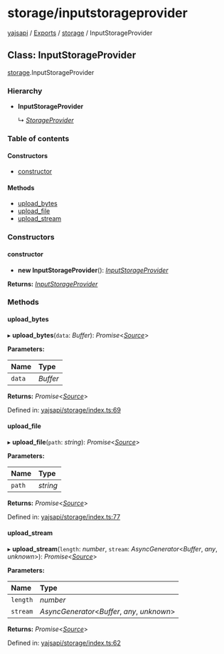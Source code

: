 # storage/inputstorageprovider

[yajsapi](https://github.com/golemfactory/yagna-docs/tree/9699eb3e934dbc2c15063c37bc7a317a2c47fef4/yajsapi/README.md) / [Exports](https://github.com/golemfactory/yagna-docs/tree/9699eb3e934dbc2c15063c37bc7a317a2c47fef4/yajsapi/modules.md) / [storage](../yajsapi-2/storage.md) / InputStorageProvider

## Class: InputStorageProvider

[storage](../yajsapi-2/storage.md).InputStorageProvider

### Hierarchy

* **InputStorageProvider**

  ↳ [_StorageProvider_](storage.storageprovider.md)

### Table of contents

#### Constructors

* [constructor](storage.inputstorageprovider.md#constructor)

#### Methods

* [upload\_bytes](storage.inputstorageprovider.md#upload_bytes)
* [upload\_file](storage.inputstorageprovider.md#upload_file)
* [upload\_stream](storage.inputstorageprovider.md#upload_stream)

### Constructors

#### constructor

+ **new InputStorageProvider**\(\): [_InputStorageProvider_](storage.inputstorageprovider.md)

**Returns:** [_InputStorageProvider_](storage.inputstorageprovider.md)

### Methods

#### upload\_bytes

▸ **upload\_bytes**\(`data`: _Buffer_\): _Promise_&lt;[_Source_](storage.source.md)&gt;

**Parameters:**

| Name | Type |
| :--- | :--- |
| `data` | _Buffer_ |

**Returns:** _Promise_&lt;[_Source_](storage.source.md)&gt;

Defined in: [yajsapi/storage/index.ts:69](https://github.com/golemfactory/yajsapi/blob/0a8d8c8/yajsapi/storage/index.ts#L69)

#### upload\_file

▸ **upload\_file**\(`path`: _string_\): _Promise_&lt;[_Source_](storage.source.md)&gt;

**Parameters:**

| Name | Type |
| :--- | :--- |
| `path` | _string_ |

**Returns:** _Promise_&lt;[_Source_](storage.source.md)&gt;

Defined in: [yajsapi/storage/index.ts:77](https://github.com/golemfactory/yajsapi/blob/0a8d8c8/yajsapi/storage/index.ts#L77)

#### upload\_stream

▸ **upload\_stream**\(`length`: _number_, `stream`: _AsyncGenerator_&lt;_Buffer_, _any_, _unknown_&gt;\): _Promise_&lt;[_Source_](storage.source.md)&gt;

**Parameters:**

| Name | Type |
| :--- | :--- |
| `length` | _number_ |
| `stream` | _AsyncGenerator_&lt;_Buffer_, _any_, _unknown_&gt; |

**Returns:** _Promise_&lt;[_Source_](storage.source.md)&gt;

Defined in: [yajsapi/storage/index.ts:62](https://github.com/golemfactory/yajsapi/blob/0a8d8c8/yajsapi/storage/index.ts#L62)

